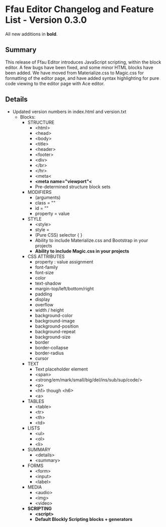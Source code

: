 # Ffau Editor Changelog and Feature List - Version 0.3.0
All new additions in **bold**.

## Summary
This release of Ffau Editor introduces JavaScript scripting, within the block editor. A few bugs have been fixed, and some minor HTML blocks have been added. We have moved from Materialize.css to Magic.css for formatting of the editor page, and have added syntax highlighting for pure code viewing to the editor page with Ace editor.

## Details
* Updated version numbers in index.html and version.txt
  * Blocks:
    * STRUCTURE
      * &lt;html&gt;
      * &lt;head&gt;
      * &lt;body&gt;
      * &lt;title&gt;
      * &lt;header&gt;
      * &lt;footer&gt;
      * &lt;div&gt;
      * &lt;/br&gt;
      * &lt;/hr&gt;
      * &lt;meta&lt;
      * **&lt;meta name="viewport"&lt;**
      * Pre-determined structure block sets
    * MODIFIERS
      * (arguments)
      * class = ""
      * id = ""
      * property = value
    * STYLE
      * &lt;style&gt;
      * style =
      * (Pure CSS) selector { }
      * Ability to include Materialize.css and Bootstrap in your projects
      * **Ability to include Magic.css in your projects**
    * CSS ATTRIBUTES
      * property : value assignment
      * font-family
      * font-size
      * color
      * text-shadow
      * margin-top/left/bottom/right
      * padding
      * display
      * overflow
      * width / height
      * background-color
      * background-image
      * background-position
      * background-repeat
      * background-size
      * border
      * border-collapse
      * border-radius
      * cursor
    * TEXT
      * Text placeholder element
      * &lt;span&gt;
      * &lt;strong/em/mark/small/big/del/ins/sub/sup/code/&gt;
      * &lt;p&gt;
      * &lt;h1&gt; though &lt;h6&gt;
      * &lt;a&gt;
    * TABLES
      * &lt;table&gt;
      * &lt;tr&gt;
      * &lt;th&gt;
      * &lt;td&gt;
    * LISTS
      * &lt;ul&gt;
      * &lt;ol&gt;
      * &lt;li&gt;
    * SUMMARY
      * &lt;details&gt;
      * &lt;summary&gt;
    * FORMS
      * &lt;form&gt;
      * &lt;input&gt;
      * &lt;label&gt;
    * MEDIA
      * &lt;audio&gt;
      * &lt;img&gt;
      * &lt;video&gt;
    * **SCRIPTING**
      * **&lt;script&gt;**
      * **Default Blockly Scripting blocks + generators**
